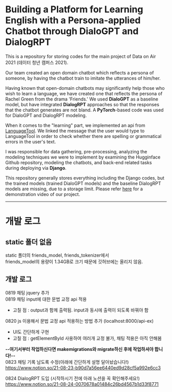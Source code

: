 # Building a Platform for Learning English with a Persona-applied Chatbot through DialoGPT and DialogRPT

This is a repository for storing codes for the main project of Data on Air 2021 (데이터 청년 캠퍼스 2021).  

Our team created an open domain chatbot which reflects a persona of someone, by having the chatbot train to imitate the utterances of him/her.  

Having known that open-domain chatbots may significantly help those who wish to learn a language, we have created one that reflects the persona of Rachel Green from the drama 'Friends.' We used **DialoGPT** as a baseline model, but have integrated **DialogRPT** approaches so that the responses that the chatbot generates are not bland. A **PyTorch**-based code was used for DialoGPT and DialogRPT modeling.  

When it comes to the "learning" part, we implemented an api from [LanguageTool](https://languagetool.org/). We linked the message that the user would type to LanguageTool in order to check whether there are spelling or grammatical errors in the user's text.  

I was responsible for data gathering, pre-processing, analyzing the modeling techniques we were to implement by examining the Hugginface Github repository, modeling the chatbots, and back-end related tasks during deploying via **Django**.

This repository generally stores everything including the Django codes, but the trained models (trained DialoGPT models) and the baseline DialogRPT models are missing, due to a storage limit. Please refer [here](https://www.notion.so/nokomon/aae788a23cab4c5882beef2af11370a1#9f33f8bd79614c2eb19b31b55a745b6c) for a demonstration video of our project.

-----------------------------------
# 개발 로그  

## static 폴더 없음
static 폴더의 friends_model, friends_tokenizer에서  
friends_model의 용량이 1.34GB로 크기 때문에 깃허브에는 올리지 않음.

## 개발 로그
0819 채팅 jquery 추가  
0819 채팅 input에 대한 문법 교정 api 적용  
- 고칠 점 : output과 함께 출력됨. input과 동시에 출력이 되도록 바꿔야 함   

0820 js 이용해서 문법 교정 api 적용하는 방법 추가 (localhost:8000/api-ex)
- UI도 간단하게 구현
- 고칠 점 : getElementById 사용하여 여러개 교정 불가, 채팅 적용은 아직 안해봄  

**--여기서부터 작업하신다면 makemigrations와 migrate하신 후에 작업하셔야 합니다!--**  
0823 채팅 기록 남도록 수정(아래에 간단하게 설명 달아놨습니다!)  
https://www.notion.so/21-08-23-b90d7a56ee6440ed9d28cf5a992e6cc3  

0824 DialogRPT 도입 (시작하시기 전에 아래 노션을 꼭 확인해주세요!)  
https://www.notion.so/21-08-24-0070678a01484c26bd4567b1d33f8771  
